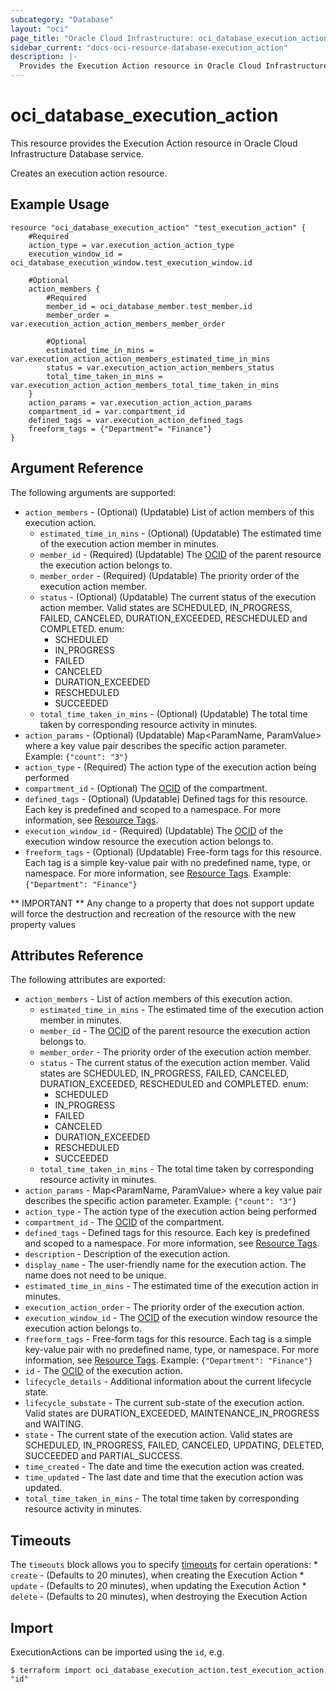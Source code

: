 ```yaml
---
subcategory: "Database"
layout: "oci"
page_title: "Oracle Cloud Infrastructure: oci_database_execution_action"
sidebar_current: "docs-oci-resource-database-execution_action"
description: |-
  Provides the Execution Action resource in Oracle Cloud Infrastructure Database service
---
```


# oci_database_execution_action
This resource provides the Execution Action resource in Oracle Cloud Infrastructure Database service.

Creates an execution action resource.


## Example Usage

```hcl
resource "oci_database_execution_action" "test_execution_action" {
	#Required
	action_type = var.execution_action_action_type
	execution_window_id = oci_database_execution_window.test_execution_window.id

	#Optional
	action_members {
		#Required
		member_id = oci_database_member.test_member.id
		member_order = var.execution_action_action_members_member_order

		#Optional
		estimated_time_in_mins = var.execution_action_action_members_estimated_time_in_mins
		status = var.execution_action_action_members_status
		total_time_taken_in_mins = var.execution_action_action_members_total_time_taken_in_mins
	}
	action_params = var.execution_action_action_params
	compartment_id = var.compartment_id
	defined_tags = var.execution_action_defined_tags
	freeform_tags = {"Department"= "Finance"}
}
```

## Argument Reference

The following arguments are supported:

* `action_members` - (Optional) (Updatable) List of action members of this execution action.
	* `estimated_time_in_mins` - (Optional) (Updatable) The estimated time of the execution action member in minutes.
	* `member_id` - (Required) (Updatable) The [OCID](https://docs.cloud.oracle.com/iaas/Content/General/Concepts/identifiers.htm) of the parent resource the execution action belongs to.
	* `member_order` - (Required) (Updatable) The priority order of the execution action member.
	* `status` - (Optional) (Updatable) The current status of the execution action member. Valid states are SCHEDULED, IN_PROGRESS, FAILED, CANCELED, DURATION_EXCEEDED, RESCHEDULED and COMPLETED. enum:
		* SCHEDULED
		* IN_PROGRESS
		* FAILED
		* CANCELED
		* DURATION_EXCEEDED
		* RESCHEDULED
		* SUCCEEDED 
	* `total_time_taken_in_mins` - (Optional) (Updatable) The total time taken by corresponding resource activity in minutes.
* `action_params` - (Optional) (Updatable) Map<ParamName, ParamValue> where a key value pair describes the specific action parameter. Example: `{"count": "3"}` 
* `action_type` - (Required) The action type of the execution action being performed
* `compartment_id` - (Optional) The [OCID](https://docs.cloud.oracle.com/iaas/Content/General/Concepts/identifiers.htm) of the compartment.
* `defined_tags` - (Optional) (Updatable) Defined tags for this resource. Each key is predefined and scoped to a namespace. For more information, see [Resource Tags](https://docs.cloud.oracle.com/iaas/Content/General/Concepts/resourcetags.htm). 
* `execution_window_id` - (Required) (Updatable) The [OCID](https://docs.cloud.oracle.com/iaas/Content/General/Concepts/identifiers.htm) of the execution window resource the execution action belongs to.
* `freeform_tags` - (Optional) (Updatable) Free-form tags for this resource. Each tag is a simple key-value pair with no predefined name, type, or namespace. For more information, see [Resource Tags](https://docs.cloud.oracle.com/iaas/Content/General/Concepts/resourcetags.htm).  Example: `{"Department": "Finance"}` 


** IMPORTANT **
Any change to a property that does not support update will force the destruction and recreation of the resource with the new property values

## Attributes Reference

The following attributes are exported:

* `action_members` - List of action members of this execution action.
	* `estimated_time_in_mins` - The estimated time of the execution action member in minutes.
	* `member_id` - The [OCID](https://docs.cloud.oracle.com/iaas/Content/General/Concepts/identifiers.htm) of the parent resource the execution action belongs to.
	* `member_order` - The priority order of the execution action member.
	* `status` - The current status of the execution action member. Valid states are SCHEDULED, IN_PROGRESS, FAILED, CANCELED, DURATION_EXCEEDED, RESCHEDULED and COMPLETED. enum:
		* SCHEDULED
		* IN_PROGRESS
		* FAILED
		* CANCELED
		* DURATION_EXCEEDED
		* RESCHEDULED
		* SUCCEEDED 
	* `total_time_taken_in_mins` - The total time taken by corresponding resource activity in minutes.
* `action_params` - Map<ParamName, ParamValue> where a key value pair describes the specific action parameter. Example: `{"count": "3"}` 
* `action_type` - The action type of the execution action being performed
* `compartment_id` - The [OCID](https://docs.cloud.oracle.com/iaas/Content/General/Concepts/identifiers.htm) of the compartment.
* `defined_tags` - Defined tags for this resource. Each key is predefined and scoped to a namespace. For more information, see [Resource Tags](https://docs.cloud.oracle.com/iaas/Content/General/Concepts/resourcetags.htm). 
* `description` - Description of the execution action.
* `display_name` - The user-friendly name for the execution action. The name does not need to be unique.
* `estimated_time_in_mins` - The estimated time of the execution action in minutes.
* `execution_action_order` - The priority order of the execution action.
* `execution_window_id` - The [OCID](https://docs.cloud.oracle.com/iaas/Content/General/Concepts/identifiers.htm) of the execution window resource the execution action belongs to.
* `freeform_tags` - Free-form tags for this resource. Each tag is a simple key-value pair with no predefined name, type, or namespace. For more information, see [Resource Tags](https://docs.cloud.oracle.com/iaas/Content/General/Concepts/resourcetags.htm).  Example: `{"Department": "Finance"}` 
* `id` - The [OCID](https://docs.cloud.oracle.com/iaas/Content/General/Concepts/identifiers.htm) of the execution action.
* `lifecycle_details` - Additional information about the current lifecycle state.
* `lifecycle_substate` - The current sub-state of the execution action. Valid states are DURATION_EXCEEDED, MAINTENANCE_IN_PROGRESS and WAITING. 
* `state` - The current state of the execution action. Valid states are SCHEDULED, IN_PROGRESS, FAILED, CANCELED, UPDATING, DELETED, SUCCEEDED and PARTIAL_SUCCESS. 
* `time_created` - The date and time the execution action was created.
* `time_updated` - The last date and time that the execution action was updated.
* `total_time_taken_in_mins` - The total time taken by corresponding resource activity in minutes.

## Timeouts

The `timeouts` block allows you to specify [timeouts](https://registry.terraform.io/providers/oracle/oci/latest/docs/guides/changing_timeouts) for certain operations:
	* `create` - (Defaults to 20 minutes), when creating the Execution Action
	* `update` - (Defaults to 20 minutes), when updating the Execution Action
	* `delete` - (Defaults to 20 minutes), when destroying the Execution Action


## Import

ExecutionActions can be imported using the `id`, e.g.

```
$ terraform import oci_database_execution_action.test_execution_action "id"
```

